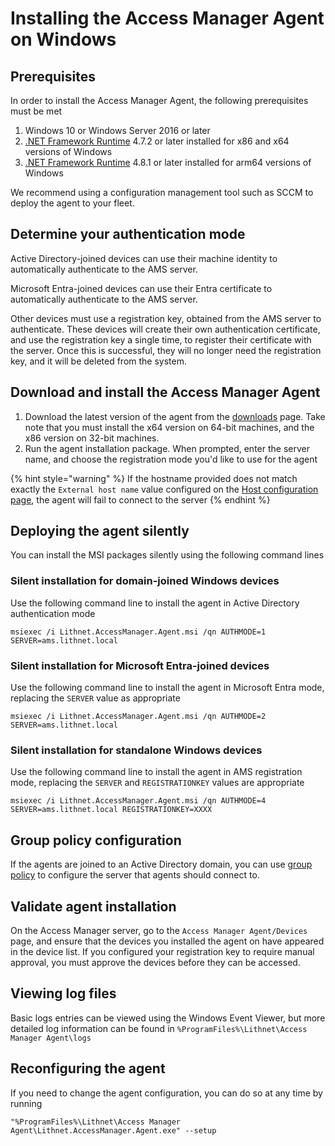 # Installing the Access Manager Agent on Windows

## Prerequisites

In order to install the Access Manager Agent, the following prerequisites must be met

1. Windows 10 or Windows Server 2016 or later
2. [.NET Framework Runtime](https://dotnet.microsoft.com/download) 4.7.2 or later installed for x86 and x64 versions of Windows
2. [.NET Framework Runtime](https://dotnet.microsoft.com/download) 4.8.1 or later installed for arm64 versions of Windows

We recommend using a configuration management tool such as SCCM to deploy the agent to your fleet.

## Determine your authentication mode

Active Directory-joined devices can use their machine identity to automatically authenticate to the AMS server.

Microsoft Entra-joined devices can use their Entra certificate to automatically authenticate to the AMS server. 

Other devices must use a registration key, obtained from the AMS server to authenticate. These devices will create their own authentication certificate, and use the registration key a single time, to register their certificate with the server. Once this is successful, they will no longer need the registration key, and it will be deleted from the system.

## Download and install the Access Manager Agent

1. Download the latest version of the agent from the [downloads](../downloads.md) page. Take note that you must install the x64 version on 64-bit machines, and the x86 version on 32-bit machines.
2. Run the agent installation package. When prompted, enter the server name, and choose the registration mode you'd like to use for the agent

{% hint style="warning" %}
If the hostname provided does not match exactly the `External host name` value configured on the [Host configuration page](../../help-and-support/app-pages/host-configuration-page.md), the agent will fail to connect to the server
{% endhint %}

## Deploying the agent silently

You can install the MSI packages silently using the following command lines

### Silent installation for domain-joined Windows devices

Use the following command line to install the agent in Active Directory authentication mode

```
msiexec /i Lithnet.AccessManager.Agent.msi /qn AUTHMODE=1 SERVER=ams.lithnet.local 
```

### Silent installation for Microsoft Entra-joined devices

Use the following command line to install the agent in Microsoft Entra mode, replacing the `SERVER`  value as appropriate

```
msiexec /i Lithnet.AccessManager.Agent.msi /qn AUTHMODE=2 SERVER=ams.lithnet.local 
```

### Silent installation for standalone Windows devices

Use the following command line to install the agent in AMS registration mode, replacing the `SERVER` and `REGISTRATIONKEY` values are appropriate

```
msiexec /i Lithnet.AccessManager.Agent.msi /qn AUTHMODE=4 SERVER=ams.lithnet.local REGISTRATIONKEY=XXXX
```

## Group policy configuration
If the agents are joined to an Active Directory domain, you can use [group policy](../../help-and-support/advanced-help-topics/group-policy-configuration.md) to configure the server that agents should connect to.

## Validate agent installation

On the Access Manager server, go to the `Access Manager Agent/Devices` page, and ensure that the devices you installed the agent on have appeared in the device list. If you configured your registration key to require manual approval, you must approve the devices before they can be accessed.

## Viewing log files

Basic logs entries can be viewed using the Windows Event Viewer, but more detailed log information can be found in `%ProgramFiles%\Lithnet\Access Manager Agent\logs`

## Reconfiguring the agent

If you need to change the agent configuration, you can do so at any time by running 

```batch
"%ProgramFiles%\Lithnet\Access Manager Agent\Lithnet.AccessManager.Agent.exe" --setup
```

